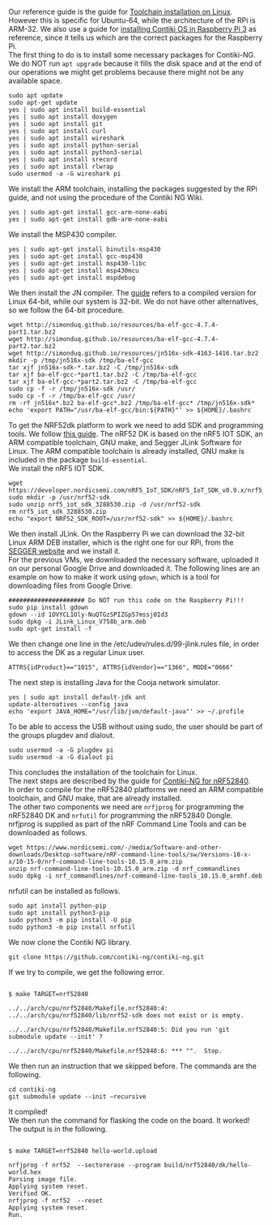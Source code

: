 Our reference guide is the guide for [Toolchain installation on Linux](https://github.com/contiki-ng/contiki-ng/wiki/Toolchain-installation-on-Linux). However this is specific for Ubuntu-64, while the architecture of the RPi is ARM-32. We also use a guide for [installing Contiki OS in Raspberry Pi 3](https://techflow360.com/installing-contiki-os-in-raspberry-pi-3/) as reference, since it tells us which are the correct packages for the Raspberry Pi.\
The first thing to do is to install some necessary packages for Contiki-NG. We do NOT run `apt upgrade` because it fills the disk space and at the end of our operations we might get problems because there might not be any available space. 
```
sudo apt update
sudo apt-get update
yes | sudo apt install build-essential 
yes | sudo apt install doxygen 
yes | sudo apt install git 
yes | sudo apt install curl 
yes | sudo apt install wireshark 
yes | sudo apt install python-serial 
yes | sudo apt install python3-serial 
yes | sudo apt install srecord 
yes | sudo apt install rlwrap
sudo usermod -a -G wireshark pi
```
We install the ARM toolchain, installing the packages suggested by the RPi guide, and not using the procedure of the Contiki NG Wiki. 
```
yes | sudo apt-get install gcc-arm-none-eabi 
yes | sudo apt-get install gdb-arm-none-eabi
```
We install the MSP430 compiler.
```
yes | sudo apt-get install binutils-msp430 
yes | sudo apt-get install gcc-msp430 
yes | sudo apt-get install msp430-libc 
yes | sudo apt-get install msp430mcu 
yes | sudo apt-get install mspdebug
```
We then install the JN compiler. The [guide](https://github.com/contiki-ng/contiki-ng/wiki/Platform-jn516x) refers to a compiled version for Linux 64-bit, while our system is 32-bit. We do not have other alternatives, so we follow the 64-bit procedure. 
```
wget http://simonduq.github.io/resources/ba-elf-gcc-4.7.4-part1.tar.bz2
wget http://simonduq.github.io/resources/ba-elf-gcc-4.7.4-part2.tar.bz2
wget http://simonduq.github.io/resources/jn516x-sdk-4163-1416.tar.bz2
mkdir -p /tmp/jn516x-sdk /tmp/ba-elf-gcc
tar xjf jn516x-sdk-*.tar.bz2 -C /tmp/jn516x-sdk
tar xjf ba-elf-gcc-*part1.tar.bz2 -C /tmp/ba-elf-gcc
tar xjf ba-elf-gcc-*part2.tar.bz2 -C /tmp/ba-elf-gcc
sudo cp -f -r /tmp/jn516x-sdk /usr/
sudo cp -f -r /tmp/ba-elf-gcc /usr/
rm -rf jn516x*.bz2 ba-elf-gcc*.bz2 /tmp/ba-elf-gcc* /tmp/jn516x-sdk*
echo 'export PATH="/usr/ba-elf-gcc/bin:${PATH}"' >> ${HOME}/.bashrc
```
To get the NRF52dk platform to work we need to add SDK and programming tools. We follow [this guide](https://github.com/contiki-ng/contiki-ng/wiki/Platform-nrf52dk). The nRF52 DK is based on the nRF5 IOT SDK, an ARM compatible toolchain, GNU make, and Segger JLink Software for Linux. The ARM compatible toolchain is already installed, GNU make is included in the package `build-essential`. \
We install the nRF5 IOT SDK.
```
wget https://developer.nordicsemi.com/nRF5_IoT_SDK/nRF5_IoT_SDK_v0.9.x/nrf5_iot_sdk_3288530.zip
sudo mkdir -p /usr/nrf52-sdk
sudo unzip nrf5_iot_sdk_3288530.zip -d /usr/nrf52-sdk
rm nrf5_iot_sdk_3288530.zip
echo "export NRF52_SDK_ROOT=/usr/nrf52-sdk" >> ${HOME}/.bashrc
```
We then install JLink. On the Raspberry Pi we can download the 32-bit Linux ARM DEB installer, which is the right one for our RPi, from the [SEGGER website](https://www.segger.com/jlink-software.html) and we install it.\
For the previous VMs, we downloaded the necessary software, uploaded it on our personal Google Drive and downloaded it. The following lines are an example on how to make it work using `gdown`, which is a tool for downloading files from Google Drive. 
```
##################### Do NOT run this code on the Raspberry Pi!!!
sudo pip install gdown
gdown --id 1OVYCL1Oly-NuQTGzSPIZGp57mssj0Id3
sudo dpkg -i JLink_Linux_V758b_arm.deb
sudo apt-get install -f
```
We then change one line in the /etc/udev/rules.d/99-jlink.rules file, in order to access the DK as a regular Linux user.
```
ATTRS{idProduct}=="1015", ATTRS{idVendor}=="1366", MODE="0666"
```
The next step is installing Java for the Cooja network simulator.
```
yes | sudo apt install default-jdk ant
update-alternatives --config java
echo 'export JAVA_HOME="/usr/lib/jvm/default-java"' >> ~/.profile
```
To be able to access the USB without using sudo, the user should be part of the groups plugdev and dialout.
```
sudo usermod -a -G plugdev pi
sudo usermod -a -G dialout pi
```
This concludes the installation of the toolchain for Linux.\
The next steps are described by the guide for [Contiki-NG for nRF52840](https://github.com/contiki-ng/contiki-ng/wiki/Platform-nrf52840).\
In order to compile for the nRF52840 platforms we need an ARM compatible toolchain, and GNU make, that are already installed.\
The other two components we need are `nrfjprog` for programming the nRF52840 DK and `nrfutil` for programming the nRF52840 Dongle.\
nrfjprog is supplied as part of the nRF Command Line Tools and can be downloaded as follows.
```
wget https://www.nordicsemi.com/-/media/Software-and-other-downloads/Desktop-software/nRF-command-line-tools/sw/Versions-10-x-x/10-15-0/nrf-command-line-tools-10.15.0_arm.zip
unzip nrf-command-line-tools-10.15.0_arm.zip -d nrf_commandlines
sudo dpkg -i nrf_commandlines/nrf-command-line-tools_10.15.0_armhf.deb
```
nrfutil can be installed as follows.
```
sudo apt install python-pip	
sudo apt install python3-pip	
sudo python3 -m pip install -U pip
sudo python3 -m pip install nrfutil
```
We now clone the Contiki NG library.
```
git clone https://github.com/contiki-ng/contiki-ng.git
```
If we try to compile, we get the following error. 

``` 

$ make TARGET=nrf52840 

../../arch/cpu/nrf52840/Makefile.nrf52840:4: ../../arch/cpu/nrf52840/lib/nrf52-sdk does not exist or is empty. 

../../arch/cpu/nrf52840/Makefile.nrf52840:5: Did you run 'git submodule update --init' ? 

../../arch/cpu/nrf52840/Makefile.nrf52840:6: *** "".  Stop. 

``` 
We then run an instruction that we skipped before. The commands are the following.
``` 
cd contiki-ng 
git submodule update --init –recursive 
``` 
It compiled!\
We then run the command for flasking the code on the board. It worked! The output is in the following.
``` 

$ make TARGET=nrf52840 hello-world.upload 

nrfjprog -f nrf52  --sectorerase --program build/nrf52840/dk/hello-world.hex 
Parsing image file. 
Applying system reset. 
Verified OK. 
nrfjprog -f nrf52  --reset 
Applying system reset. 
Run. 
``` 
